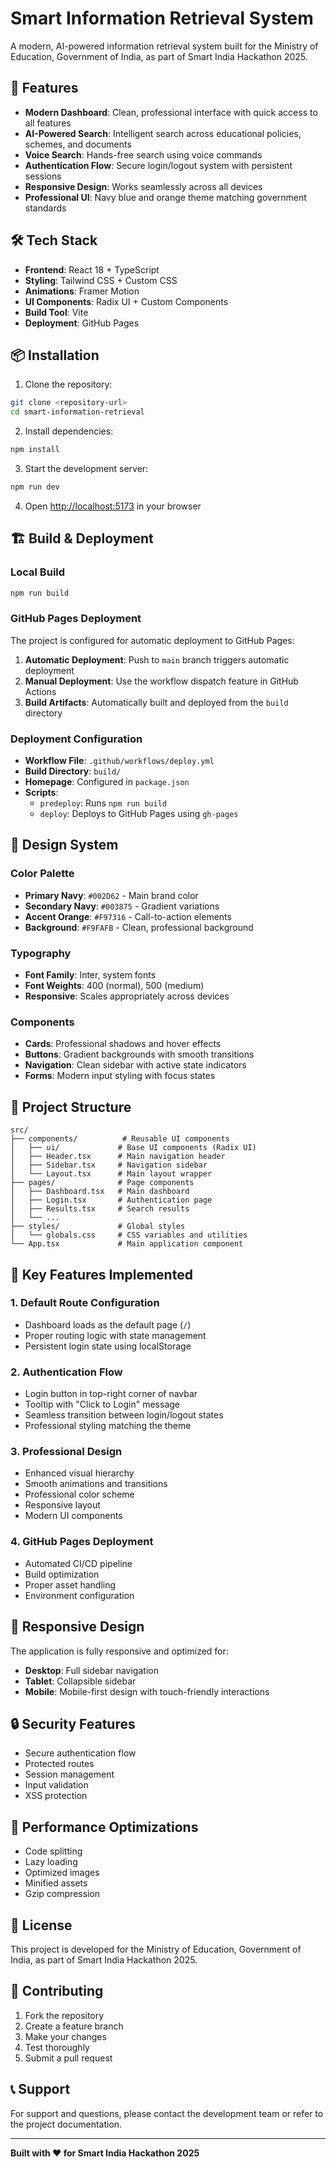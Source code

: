 # Smart Information Retrieval System

A modern, AI-powered information retrieval system built for the Ministry of Education, Government of India, as part of Smart India Hackathon 2025.

## 🚀 Features

- **Modern Dashboard**: Clean, professional interface with quick access to all features
- **AI-Powered Search**: Intelligent search across educational policies, schemes, and documents
- **Voice Search**: Hands-free search using voice commands
- **Authentication Flow**: Secure login/logout system with persistent sessions
- **Responsive Design**: Works seamlessly across all devices
- **Professional UI**: Navy blue and orange theme matching government standards

## 🛠️ Tech Stack

- **Frontend**: React 18 + TypeScript
- **Styling**: Tailwind CSS + Custom CSS
- **Animations**: Framer Motion
- **UI Components**: Radix UI + Custom Components
- **Build Tool**: Vite
- **Deployment**: GitHub Pages

## 📦 Installation

1. Clone the repository:
```bash
git clone <repository-url>
cd smart-information-retrieval
```

2. Install dependencies:
```bash
npm install
```

3. Start the development server:
```bash
npm run dev
```

4. Open [http://localhost:5173](http://localhost:5173) in your browser

## 🏗️ Build & Deployment

### Local Build
```bash
npm run build
```

### GitHub Pages Deployment

The project is configured for automatic deployment to GitHub Pages:

1. **Automatic Deployment**: Push to `main` branch triggers automatic deployment
2. **Manual Deployment**: Use the workflow dispatch feature in GitHub Actions
3. **Build Artifacts**: Automatically built and deployed from the `build` directory

### Deployment Configuration

- **Workflow File**: `.github/workflows/deploy.yml`
- **Build Directory**: `build/`
- **Homepage**: Configured in `package.json`
- **Scripts**: 
  - `predeploy`: Runs `npm run build`
  - `deploy`: Deploys to GitHub Pages using `gh-pages`

## 🎨 Design System

### Color Palette
- **Primary Navy**: `#002D62` - Main brand color
- **Secondary Navy**: `#003875` - Gradient variations
- **Accent Orange**: `#F97316` - Call-to-action elements
- **Background**: `#F9FAFB` - Clean, professional background

### Typography
- **Font Family**: Inter, system fonts
- **Font Weights**: 400 (normal), 500 (medium)
- **Responsive**: Scales appropriately across devices

### Components
- **Cards**: Professional shadows and hover effects
- **Buttons**: Gradient backgrounds with smooth transitions
- **Navigation**: Clean sidebar with active state indicators
- **Forms**: Modern input styling with focus states

## 🔧 Project Structure

```
src/
├── components/          # Reusable UI components
│   ├── ui/             # Base UI components (Radix UI)
│   ├── Header.tsx      # Main navigation header
│   ├── Sidebar.tsx     # Navigation sidebar
│   └── Layout.tsx      # Main layout wrapper
├── pages/              # Page components
│   ├── Dashboard.tsx   # Main dashboard
│   ├── Login.tsx       # Authentication page
│   ├── Results.tsx     # Search results
│   └── ...
├── styles/             # Global styles
│   └── globals.css     # CSS variables and utilities
└── App.tsx             # Main application component
```

## 🚀 Key Features Implemented

### 1. Default Route Configuration
- Dashboard loads as the default page (`/`)
- Proper routing logic with state management
- Persistent login state using localStorage

### 2. Authentication Flow
- Login button in top-right corner of navbar
- Tooltip with "Click to Login" message
- Seamless transition between login/logout states
- Professional styling matching the theme

### 3. Professional Design
- Enhanced visual hierarchy
- Smooth animations and transitions
- Professional color scheme
- Responsive layout
- Modern UI components

### 4. GitHub Pages Deployment
- Automated CI/CD pipeline
- Build optimization
- Proper asset handling
- Environment configuration

## 📱 Responsive Design

The application is fully responsive and optimized for:
- **Desktop**: Full sidebar navigation
- **Tablet**: Collapsible sidebar
- **Mobile**: Mobile-first design with touch-friendly interactions

## 🔒 Security Features

- Secure authentication flow
- Protected routes
- Session management
- Input validation
- XSS protection

## 🎯 Performance Optimizations

- Code splitting
- Lazy loading
- Optimized images
- Minified assets
- Gzip compression

## 📄 License

This project is developed for the Ministry of Education, Government of India, as part of Smart India Hackathon 2025.

## 🤝 Contributing

1. Fork the repository
2. Create a feature branch
3. Make your changes
4. Test thoroughly
5. Submit a pull request

## 📞 Support

For support and questions, please contact the development team or refer to the project documentation.

---

**Built with ❤️ for Smart India Hackathon 2025**
